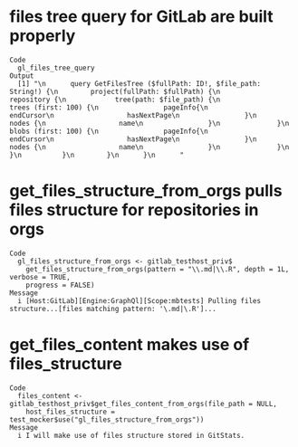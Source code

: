 # files tree query for GitLab are built properly

    Code
      gl_files_tree_query
    Output
      [1] "\n      query GetFilesTree ($fullPath: ID!, $file_path: String!) {\n        project(fullPath: $fullPath) {\n          repository {\n            tree(path: $file_path) {\n              trees (first: 100) {\n                pageInfo{\n                  endCursor\n                  hasNextPage\n                }\n                nodes {\n                  name\n                }\n              }\n              blobs (first: 100) {\n                pageInfo{\n                  endCursor\n                  hasNextPage\n                }\n                nodes {\n                  name\n                }\n              }\n            }\n          }\n        }\n      }\n      "

# get_files_structure_from_orgs pulls files structure for repositories in orgs

    Code
      gl_files_structure_from_orgs <- gitlab_testhost_priv$
        get_files_structure_from_orgs(pattern = "\\.md|\\.R", depth = 1L, verbose = TRUE,
        progress = FALSE)
    Message
      i [Host:GitLab][Engine:GraphQl][Scope:mbtests] Pulling files structure...[files matching pattern: '\.md|\.R']...

# get_files_content makes use of files_structure

    Code
      files_content <- gitlab_testhost_priv$get_files_content_from_orgs(file_path = NULL,
        host_files_structure = test_mocker$use("gl_files_structure_from_orgs"))
    Message
      i I will make use of files structure stored in GitStats.

